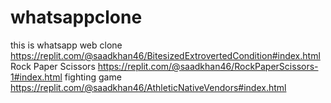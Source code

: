 # whatsappclone
this is whatsapp web clone
https://replit.com/@saadkhan46/BitesizedExtrovertedCondition#index.html
Rock Paper Scissors https://replit.com/@saadkhan46/RockPaperScissors-1#index.html
fighting game https://replit.com/@saadkhan46/AthleticNativeVendors#index.html
